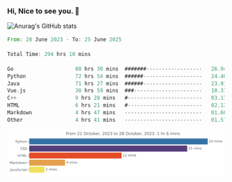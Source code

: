 ### Hi, Nice to see you. 👋

<!--
**EtherFin/EtherFin** is a ✨ _special_ ✨ repository because its `README.md` (this file) appears on your GitHub profile.

Here are some ideas to get you started:

- 🔭 I’m currently working on ...
- 🌱 I’m currently learning ...
- 👯 I’m looking to collaborate on ...
- 🤔 I’m looking for help with ...
- 💬 Ask me about ...
- 📫 How to reach me: ...
- 😄 Pronouns: ...
- ⚡ Fun fact: ...
-->


![Anurag's GitHub stats](https://github-readme-stats.vercel.app/api?username=EtherFin&bg_color=30,e96443,e97f43,e99943,e9b443,e9ce43,e9e843,d3e943,bee943,a9e943,94e943&title_color=fff&text_color=000&show_icons=true&icon_color=000)


<!--START_SECTION:waka-->

```rust
From: 28 June 2023 - To: 25 June 2025

Total Time: 294 hrs 10 mins

Go                    80 hrs 30 mins  #######------------------   26.94 %
Python                72 hrs 54 mins  ######-------------------   24.40 %
Java                  71 hrs 27 mins  ######-------------------   23.91 %
Vue.js                30 hrs 59 mins  ###----------------------   10.37 %
C++                   9 hrs 28 mins   #------------------------   03.17 %
HTML                  6 hrs 21 mins   #------------------------   02.13 %
Markdown              4 hrs 47 mins   -------------------------   01.60 %
Other                 4 hrs 41 mins   -------------------------   01.57 %
```

<!--END_SECTION:waka-->

<img
  src="https://github.com/EtherFin/EtherFin/blob/master/images/stat.svg"
  alt="Work Dashboard"
/>

